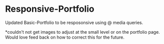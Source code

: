 # Responsive-Portfolio
Updated Basic-Portfolio to be resposonsive using @ media queries. 

*couldn't not get images to adjust at the small level or on the portfolio page. Would love feed back on how to correct this for the future.
